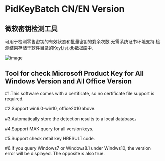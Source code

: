 # PidKeyBatch   CN/EN Version

## 微软密钥检测工具

可用于检测零售密钥的有效状态和批量密钥的剩余次数.无需系统证书环境支持.检测结果存储于软件目录的KeyList.db数据库中.  


![image](https://github.com/laomms/PidKeyBatch/blob/master/checks.gif)

## Tool for check Microsoft Product Key for All Windows Version and All Office Version

#1.This software comes with a certificate, so no certificate file support is required.

#2.Support win6.0-win10, office2010 above.

#3.Automatically store the detection results to a local database。

#4.Support MAK query for all version keys.

#5.Support check retail key HRESULT code.

#6.If you query Windows7 or Windows8.1 under Windws10, the version error will be displayed. The opposite is also true.





